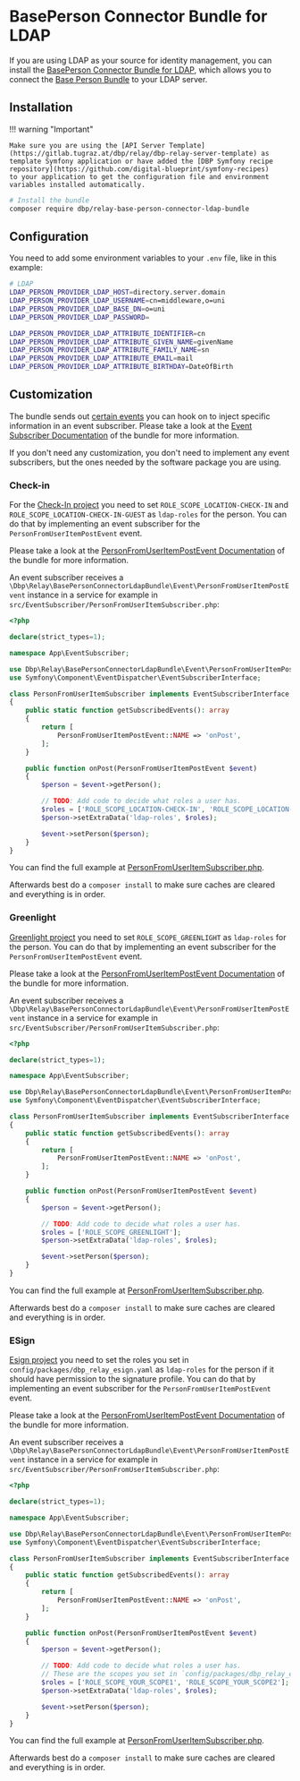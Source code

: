 # BasePerson Connector Bundle for LDAP

If you are using LDAP as your source for identity management, you can install the
[BasePerson Connector Bundle for LDAP](https://gitlab.tugraz.at/dbp/relay/dbp-relay-base-person-connector-ldap-bundle),
which allows you to connect the [Base Person Bundle](./base-person/) to your LDAP server.

## Installation

!!! warning "Important"

    Make sure you are using the [API Server Template](https://gitlab.tugraz.at/dbp/relay/dbp-relay-server-template) as
    template Symfony application or have added the [DBP Symfony recipe repository](https://github.com/digital-blueprint/symfony-recipes)
    to your application to get the configuration file and environment variables installed automatically.


```bash
# Install the bundle
composer require dbp/relay-base-person-connector-ldap-bundle
```

## Configuration

You need to add some environment variables to your `.env` file, like in this example:

```bash
# LDAP
LDAP_PERSON_PROVIDER_LDAP_HOST=directory.server.domain
LDAP_PERSON_PROVIDER_LDAP_USERNAME=cn=middleware,o=uni
LDAP_PERSON_PROVIDER_LDAP_BASE_DN=o=uni
LDAP_PERSON_PROVIDER_LDAP_PASSWORD=

LDAP_PERSON_PROVIDER_LDAP_ATTRIBUTE_IDENTIFIER=cn
LDAP_PERSON_PROVIDER_LDAP_ATTRIBUTE_GIVEN_NAME=givenName
LDAP_PERSON_PROVIDER_LDAP_ATTRIBUTE_FAMILY_NAME=sn
LDAP_PERSON_PROVIDER_LDAP_ATTRIBUTE_EMAIL=mail
LDAP_PERSON_PROVIDER_LDAP_ATTRIBUTE_BIRTHDAY=DateOfBirth
```

## Customization

The bundle sends out [certain events](https://gitlab.tugraz.at/dbp/relay/dbp-relay-base-person-connector-ldap-bundle/-/tree/main#events)
you can hook on to inject specific information in an event subscriber.
Please take a look at the [Event Subscriber Documentation](https://gitlab.tugraz.at/dbp/relay/dbp-relay-base-person-connector-ldap-bundle/-/tree/main#events)
of the bundle for more information.

If you don't need any customization, you don't need to implement any event subscribers, but the ones needed by the software package you are using.

### Check-in

For the [Check-In project](../../blueprints/check-in.md) you need to set `ROLE_SCOPE_LOCATION-CHECK-IN` and `ROLE_SCOPE_LOCATION-CHECK-IN-GUEST`
as `ldap-roles` for the person. You can do that by implementing an event subscriber for the `PersonFromUserItemPostEvent` event.

Please take a look at the [PersonFromUserItemPostEvent Documentation](https://gitlab.tugraz.at/dbp/relay/dbp-relay-base-person-connector-ldap-bundle/-/tree/main#personfromuseritempostevent)
of the bundle for more information.

An event subscriber receives a `\Dbp\Relay\BasePersonConnectorLdapBundle\Event\PersonFromUserItemPostEvent` instance
in a service for example in `src/EventSubscriber/PersonFromUserItemSubscriber.php`:

```php
<?php

declare(strict_types=1);

namespace App\EventSubscriber;

use Dbp\Relay\BasePersonConnectorLdapBundle\Event\PersonFromUserItemPostEvent;
use Symfony\Component\EventDispatcher\EventSubscriberInterface;

class PersonFromUserItemSubscriber implements EventSubscriberInterface
{
    public static function getSubscribedEvents(): array
    {
        return [
            PersonFromUserItemPostEvent::NAME => 'onPost',
        ];
    }

    public function onPost(PersonFromUserItemPostEvent $event)
    {
        $person = $event->getPerson();

        // TODO: Add code to decide what roles a user has.
        $roles = ['ROLE_SCOPE_LOCATION-CHECK-IN', 'ROLE_SCOPE_LOCATION-CHECK-IN-GUEST'];
        $person->setExtraData('ldap-roles', $roles);

        $event->setPerson($person);
    }
}
```

You can find the full example at [PersonFromUserItemSubscriber.php](https://gitlab.tugraz.at/dbp/relay/examples/relay-checkin-api/-/blob/main/src/EventSubscriber/PersonFromUserItemSubscriber.php).

Afterwards best do a `composer install` to make sure caches are cleared and everything is in order.

### Greenlight

[Greenlight project](../../blueprints/greenlight.md) you need to set `ROLE_SCOPE_GREENLIGHT` as `ldap-roles` for the person.
You can do that by implementing an event subscriber for the `PersonFromUserItemPostEvent` event.

Please take a look at the [PersonFromUserItemPostEvent Documentation](https://gitlab.tugraz.at/dbp/relay/dbp-relay-base-person-connector-ldap-bundle/-/tree/main#personfromuseritempostevent)
of the bundle for more information.

An event subscriber receives a `\Dbp\Relay\BasePersonConnectorLdapBundle\Event\PersonFromUserItemPostEvent` instance
in a service for example in `src/EventSubscriber/PersonFromUserItemSubscriber.php`:

```php
<?php

declare(strict_types=1);

namespace App\EventSubscriber;

use Dbp\Relay\BasePersonConnectorLdapBundle\Event\PersonFromUserItemPostEvent;
use Symfony\Component\EventDispatcher\EventSubscriberInterface;

class PersonFromUserItemSubscriber implements EventSubscriberInterface
{
    public static function getSubscribedEvents(): array
    {
        return [
            PersonFromUserItemPostEvent::NAME => 'onPost',
        ];
    }

    public function onPost(PersonFromUserItemPostEvent $event)
    {
        $person = $event->getPerson();

        // TODO: Add code to decide what roles a user has.
        $roles = ['ROLE_SCOPE_GREENLIGHT'];
        $person->setExtraData('ldap-roles', $roles);

        $event->setPerson($person);
    }
}
```

You can find the full example at [PersonFromUserItemSubscriber.php](https://gitlab.tugraz.at/dbp/relay/examples/relay-greenlight-api/-/blob/main/src/EventSubscriber/PersonFromUserItemSubscriber.php).

Afterwards best do a `composer install` to make sure caches are cleared and everything is in order.

### ESign

[Esign project](../../blueprints/esign.md) you need to set the roles you set in `config/packages/dbp_relay_esign.yaml` as
`ldap-roles` for the person if it should have permission to the signature profile.
You can do that by implementing an event subscriber for the `PersonFromUserItemPostEvent` event.

Please take a look at the [PersonFromUserItemPostEvent Documentation](https://gitlab.tugraz.at/dbp/relay/dbp-relay-base-person-connector-ldap-bundle/-/tree/main#personfromuseritempostevent)
of the bundle for more information.

An event subscriber receives a `\Dbp\Relay\BasePersonConnectorLdapBundle\Event\PersonFromUserItemPostEvent` instance
in a service for example in `src/EventSubscriber/PersonFromUserItemSubscriber.php`:

```php
<?php

declare(strict_types=1);

namespace App\EventSubscriber;

use Dbp\Relay\BasePersonConnectorLdapBundle\Event\PersonFromUserItemPostEvent;
use Symfony\Component\EventDispatcher\EventSubscriberInterface;

class PersonFromUserItemSubscriber implements EventSubscriberInterface
{
    public static function getSubscribedEvents(): array
    {
        return [
            PersonFromUserItemPostEvent::NAME => 'onPost',
        ];
    }

    public function onPost(PersonFromUserItemPostEvent $event)
    {
        $person = $event->getPerson();

        // TODO: Add code to decide what roles a user has.
        // These are the scopes you set in `config/packages/dbp_relay_esign.yaml`
        $roles = ['ROLE_SCOPE_YOUR_SCOPE1', 'ROLE_SCOPE_YOUR_SCOPE2'];
        $person->setExtraData('ldap-roles', $roles);

        $event->setPerson($person);
    }
}
```

You can find the full example at [PersonFromUserItemSubscriber.php](https://gitlab.tugraz.at/dbp/relay/examples/relay-esign-api/-/blob/main/src/EventSubscriber/PersonFromUserItemSubscriber.php).

Afterwards best do a `composer install` to make sure caches are cleared and everything is in order.
